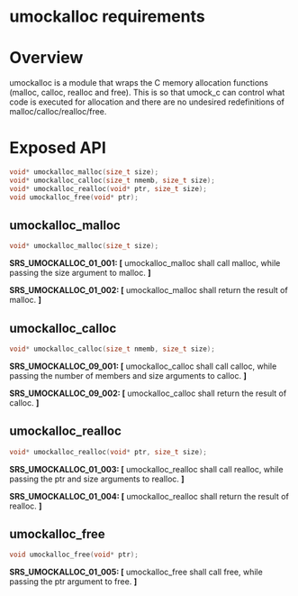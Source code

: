 # umockalloc requirements

# Overview

umockalloc is a module that wraps the C memory allocation functions (malloc, calloc, realloc and free).
This is so that umock_c can control what code is executed for allocation and there are no undesired redefinitions of malloc/calloc/realloc/free.

# Exposed API

```c
void* umockalloc_malloc(size_t size);
void* umockalloc_calloc(size_t nmemb, size_t size);
void* umockalloc_realloc(void* ptr, size_t size);
void umockalloc_free(void* ptr);
```

## umockalloc_malloc

```c
void* umockalloc_malloc(size_t size);
```

**SRS_UMOCKALLOC_01_001: [** umockalloc_malloc shall call malloc, while passing the size argument to malloc. **]**

**SRS_UMOCKALLOC_01_002: [** umockalloc_malloc shall return the result of malloc. **]**

## umockalloc_calloc

```c
void* umockalloc_calloc(size_t nmemb, size_t size);
```

**SRS_UMOCKALLOC_09_001: [** umockalloc_calloc shall call calloc, while passing the number of members and size arguments to calloc. **]**

**SRS_UMOCKALLOC_09_002: [** umockalloc_calloc shall return the result of calloc. **]**

## umockalloc_realloc

```c
void* umockalloc_realloc(void* ptr, size_t size);
```

**SRS_UMOCKALLOC_01_003: [** umockalloc_realloc shall call realloc, while passing the ptr and size arguments to realloc. **]**

**SRS_UMOCKALLOC_01_004: [** umockalloc_realloc shall return the result of realloc. **]**

## umockalloc_free

```c
void umockalloc_free(void* ptr);
```

**SRS_UMOCKALLOC_01_005: [** umockalloc_free shall call free, while passing the ptr argument to free. **]**

